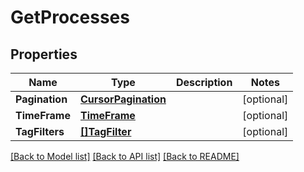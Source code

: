 # GetProcesses

## Properties

Name | Type | Description | Notes
------------ | ------------- | ------------- | -------------
**Pagination** | [**CursorPagination**](CursorPagination.md) |  | [optional] 
**TimeFrame** | [**TimeFrame**](TimeFrame.md) |  | [optional] 
**TagFilters** | [**[]TagFilter**](TagFilter.md) |  | [optional] 

[[Back to Model list]](../README.md#documentation-for-models) [[Back to API list]](../README.md#documentation-for-api-endpoints) [[Back to README]](../README.md)


